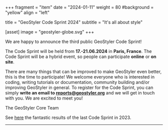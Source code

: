 +++
fragment = "item"
date = "2024-01-11"
weight = 80
#background = "yellow"
align = "left"

title = "GeoStyler Code Sprint 2024"
subtitle = "It's all about style"

[asset]
    image = "geostyler-globe.svg"
+++

We are happy to announce the third public GeoStyler Code Sprint!

The Code Sprint will be held from **17.-21.06.2024** in **Paris, France**. The Code Sprint will be a hybrid event, so people can participate **online** or **on site**.

There are many things that can be improved to make GeoStyler even better, this is the time to participate!
We welcome everyone who is interested in coding, writing tutorials or documentation, community building and/or improving GeoStyler in general.
To register for the Code Sprint, you can simply **write an email to reports@geostyler.org** and we will get in touch with you.
We are excited to meet you!

The GeoStyler Core Team

See [here](/codesprint-2023) the fantastic results of the last Code Sprint in 2023.

---
